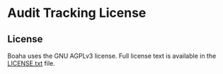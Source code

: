 # Audit Tracking License #

## License ##

Boaha uses the GNU AGPLv3 license. Full license text is available in the [LICENSE.txt](LICENSE.txt "LICENSE.txt") file.